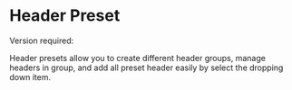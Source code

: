 # Header Preset

Version required: <Badge text="2024.1.8+" />

<MyCarousel :imgList="['/img/2024.1.8/headersPreset_en.png','/img/2024.1.8/headersPresetManage_en.png']" />

Header presets allow you to create different header groups, manage headers in group,
and add all preset header easily by select the dropping down item.
